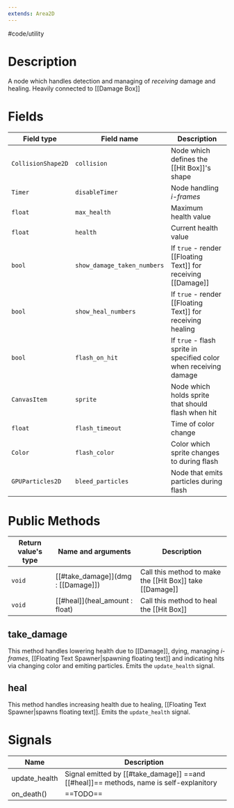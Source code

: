 ```yaml
---
extends: Area2D
---
```

#code/utility

# Description
A node which handles detection and managing of *receiving* damage and healing. Heavily connected to [[Damage Box]]
# Fields
Field type|Field name|Description
-|-|-
`CollisionShape2D`|`collision`|Node which defines the [[Hit Box]]'s shape
`Timer`|`disableTimer`|Node handling *i-frames*
`float`|`max_health`|Maximum health value
`float`|`health`|Current health value
`bool`|`show_damage_taken_numbers`|If `true` - render [[Floating Text]] for receiving [[Damage]]
`bool`|`show_heal_numbers`|If `true` - render [[Floating Text]] for receiving healing
`bool`|`flash_on_hit`|If `true` - flash sprite in specified color when receiving damage
`CanvasItem`|`sprite`|Node which holds sprite that should flash when hit
`float`|`flash_timeout`|Time of color change
`Color`|`flash_color`|Color which sprite changes to during flash
`GPUParticles2D`|`bleed_particles`|Node that emits particles during flash

# Public Methods
Return value's type|Name and arguments|Description
-|-|-
`void`|[[#take_damage]](dmg : [[Damage]])|Call this method to make the [[Hit Box]] take [[Damage]]
`void`|[[#heal]](heal_amount : float)|Call this method to heal the [[Hit Box]]

## take_damage
This method handles lowering health due to [[Damage]], dying, managing *i-frames*, [[Floating Text Spawner|spawning floating text]] and indicating hits via changing color and emiting particles. Emits the `update_health` signal. 

## heal
This method handles increasing health due to healing, [[Floating Text Spawner|spawns floating text]]. Emits the `update_health` signal.

# Signals
Name|Description
-|-
update_health|Signal emitted by [[#take_damage]] ==and [[#heal]]== methods, name is self-explanitory
on_death()|==TODO==

